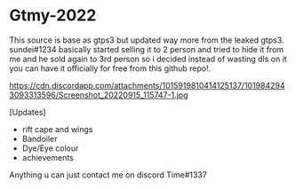 # Gtmy-2022

This source is base as gtps3 but updated way more from the leaked gtps3. sundei#1234 basically started selling it to 2 person and tried to hide it from me and he sold again to 3rd person so i decided instead of wasting dls on it you can have it officially for free from this github repo!.

https://cdn.discordapp.com/attachments/1015919810414125137/1019842943093313596/Screenshot_20220915_115747-1.jpg


[Updates]
- rift cape and wings
- Bandoiler
- Dye/Eye colour
- achievements

Anything u can just contact me on discord Time#1337
